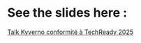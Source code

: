 # See the slides here : 

[Talk Kyverno conformité à TechReady 2025](https://juliencanon.github.io/2025-techready-kyverno-school/#/)

